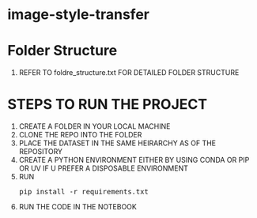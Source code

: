 # image-style-transfer


# Folder Structure

1. REFER TO foldre_structure.txt FOR DETAILED FOLDER STRUCTURE

# STEPS TO RUN THE PROJECT

1. CREATE A FOLDER IN YOUR LOCAL MACHINE 
2. CLONE THE REPO INTO THE FOLDER
3. PLACE THE DATASET IN THE SAME HEIRARCHY AS OF THE REPOSITORY 
4. CREATE A PYTHON ENVIRONMENT EITHER BY USING CONDA OR PIP OR UV IF U PREFER A DISPOSABLE ENVIRONMENT
4. RUN <pre>pip install -r requirements.txt</pre>
4. RUN THE CODE IN THE NOTEBOOK